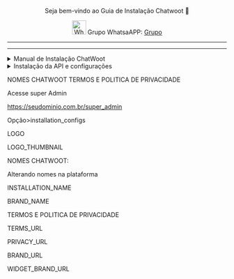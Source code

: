 <p align="center">
<p align="center">Seja bem-vindo ao Guia de Instalação Chatwoot 🚀</p>
</p>
  
<p align="center">
<img src="https://whatsapp.com/favicon.ico" alt="WhatsAPP-logo" width="32" />
<span>Grupo WhatsaAPP: </span>
<a href="https://chat.whatsapp.com/KD1fBqEgYCyELhOwoIgkOM" target="_blank">Grupo</a>
</p>
<hr />
<hr />

<details>
<summary>Manual de Instalação ChatWoot</summary>

```bash
sudo apt update && apt upgrade -y
```

```bash
wget https://get.chatwoot.app/linux/install.sh
```

```bash
chmod +x install.sh
```

```bash
./install.sh --install
```

Use as opções abaixo

yes

app.dominio.com.br

contato@dominio.com.br

yes para todos


### Alterando Idioma e ativando sua tela de cadastro

</p>
cd /home/chatwoot/chatwoot
</p>
nano .env
</p>
Altere a linha
</p>
DEFAULT_LOCALE=pt_BR
</p>
ENABLE_ACCOUNT_SIGNUP=true
</p>
sudo systemctl restart chatwoot.target
</p>
Acesse: seudominio.com.br
</p>
Faça seu cadastro
</p>

### Habilitando configurações ocultas do Chatwoot

```bash
sudo -i -u postgres psql
\c chatwoot_production
update installation_configs set locked = false;
\q
```

</details>

<details>

<summary>Instalação da API e configurações</summary>

Acesse seu chatwoot e crie uma nova caixa de entrada desde

Configurações 
Caixas de Entrada
Adicionar Caixa de Entrada
Escolha um canal
API
Nombre de canal
URL do Webhook: https://dominio.com/chatwootMessage

```bash
npm update -g pm2@latest
```

```bash
cd /home
```

```bash
git clone https://github.com/nestordavalos/whatsapp-web-chatwoot1
```

```bash
cp .env.example .env
```

```bash
nano .env
```

PORT                                          = 8080
CHATWOOT_API_URL                              = "https://app.chatwoot.com/api/v1"
CHATWOOT_API_KEY                              = "YOUR_CHATWOOT_API_KEY"
CHATWOOT_ACCOUNT_ID                           = "CHATWOOT_ACCOUNT_ID"
CHATWOOT_WW_INBOX_ID                          = "CHATWOOT_API_CHANNEL_ID"
CHATWOOT_WW_GROUP_PARTICIPANTS_ATTRIBUTE_NAME = "group_participants"
REMOTE_PRIVATE_MESSAGE_PREFIX                 = "REMOTE: "
PREFIX_AGENT_NAME_ON_MESSAGES                 = true
#SLACK_TOKEN                                  = "YOUR_SLACK TOKEN"
#SLACK_CHANNEL_ID                             = "YOUR_SLACK_CHANNEL_ID"

```bash
npm install
```

```bash
sudo apt-get install -y libgbm-dev wget unzip fontconfig locales gconf-service libasound2 libatk1.0-0 libc6 libcairo2 libcups2 libdbus-1-3 libexpat1 libfontconfig1 libgcc1 libgconf-2-4 libgdk-pixbuf2.0-0 libglib2.0-0 libgtk-3-0 libnspr4 libpango-1.0-0 libpangocairo-1.0-0 libstdc++6 libx11-6 libx11-xcb1 libxcb1 libxcomposite1 libxcursor1 libxdamage1 libxext6 libxfixes3 libxi6 libxrandr2 libxrender1 libxss1 libxtst6 ca-certificates fonts-liberation libappindicator1 libnss3 lsb-release xdg-utils

```bash
wget https://dl.google.com/linux/direct/google-chrome-stable_current_amd64.deb
```

```bash
sudo apt install ./google-chrome-stable_current_amd64.deb
```

```bash
sudo apt install nginx
```

```bash
nano /etc/nginx/sites-available/whatsapp-web-v2
```

```bash
server {

  server_name api.dominio.com;
  
  listen 443 ssl http2;
  listen [::]:443 ssl http2;
  underscores_in_headers on;

  access_log /var/log/nginx/chatwoot_access_443.log;
  error_log /var/log/nginx/chatwoot_error_443.log;

  location / {

   proxy_pass http://127.0.0.1:8080;
   proxy_pass_header Authorization;
   proxy_set_header Upgrade $http_upgrade;
   proxy_set_header Connection "upgrade";
   proxy_set_header Host $host;
   proxy_set_header X-Forwarded-Proto $scheme;
   proxy_set_header X-Forwarded-Ssl on; # Optional
   proxy_set_header X-Real-IP $remote_addr;
   proxy_set_header X-Forwarded-For $proxy_add_x_forwarded_for;
   proxy_http_version 1.1;
   proxy_set_header Connection "";
   proxy_buffering off;
   client_max_body_size 0;
   proxy_read_timeout 36000s;
   proxy_redirect off;
  }
}
```

```bash
ln -s /etc/nginx/sites-available/webapi /etc/nginx/sites-enabled
```

```bash
sudo apt-get install snapd
```

```bash
sudo snap install notes
```

```bash
sudo snap install --classic certbot
```

```bash
certbot --nginx
```

```bash
npm start
```

Escanear QRCODE 

</details>

NOMES CHATWOOT TERMOS E POLITICA DE PRIVACIDADE

Acesse super Admin

https://seudominio.com.br/super_admin

Opção>installation_configs

LOGO

LOGO_THUMBNAIL

NOMES CHATWOOT:

Alterando nomes na plataforma

INSTALLATION_NAME

BRAND_NAME

TERMOS E POLITICA DE PRIVACIDADE

TERMS_URL

PRIVACY_URL

BRAND_URL

WIDGET_BRAND_URL
